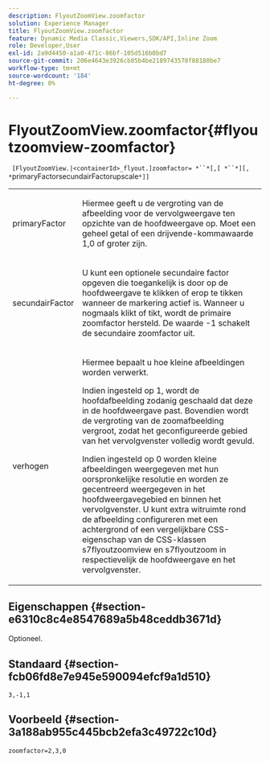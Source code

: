 ```yaml
---
description: FlyoutZoomView.zoomfactor
solution: Experience Manager
title: FlyoutZoomView.zoomfactor
feature: Dynamic Media Classic,Viewers,SDK/API,Inline Zoom
role: Developer,User
exl-id: 2a9d4450-a1a0-471c-86bf-105d516b0bd7
source-git-commit: 206e4643e3926cb85b4be2189743578f88180be7
workflow-type: tm+mt
source-wordcount: '184'
ht-degree: 0%

---
```


# FlyoutZoomView.zoomfactor{#flyoutzoomview-zoomfactor}

` [FlyoutZoomView.|<containerId>_flyout.]zoomfactor= *``*[,[ *``*][, *`primaryFactorsecundairFactorupscale`*]]`

<table id="table_9B98C97485DD4DEB8A6ECBCE8DF6B886"> 
 <tbody> 
  <tr> 
   <td colname="col1"> <p> <span class="codeph"> <span class="varname"> primaryFactor</span> </span> </p> </td> 
   <td colname="col2"> <p> Hiermee geeft u de vergroting van de afbeelding voor de vervolgweergave ten opzichte van de hoofdweergave op. Moet een geheel getal of een drijvende-kommawaarde <span class="codeph"> 1,0</span> of groter zijn. </p> </td> 
  </tr> 
  <tr> 
   <td colname="col1"> <p> <span class="codeph"> <span class="varname"> secundairFactor</span> </span> </p> </td> 
   <td colname="col2"> <p> U kunt een optionele secundaire factor opgeven die toegankelijk is door op de hoofdweergave te klikken of erop te tikken wanneer de markering actief is. Wanneer u nogmaals klikt of tikt, wordt de primaire zoomfactor hersteld. De waarde <span class="codeph"> -1</span> schakelt de secundaire zoomfactor uit. </p> </td> 
  </tr> 
  <tr> 
   <td colname="col1"> <p><span class="codeph"><span class="varname"> verhogen</span></span> </p> </td> 
   <td colname="col2"> <p>Hiermee bepaalt u hoe kleine afbeeldingen worden verwerkt. </p> <p>Indien ingesteld op <span class="codeph"> 1</span>, wordt de hoofdafbeelding zodanig geschaald dat deze in de hoofdweergave past. Bovendien wordt de vergroting van de zoomafbeelding vergroot, zodat het geconfigureerde gebied van het vervolgvenster volledig wordt gevuld. </p> <p>Indien ingesteld op <span class="codeph"> 0</span> worden kleine afbeeldingen weergegeven met hun oorspronkelijke resolutie en worden ze gecentreerd weergegeven in het hoofdweergavegebied en binnen het vervolgvenster. U kunt extra witruimte rond de afbeelding configureren met een achtergrond of een vergelijkbare CSS-eigenschap van de CSS-klassen <span class="codeph"> s7flyoutzoomview</span> en <span class="codeph"> s7flyoutzoom</span> in respectievelijk de hoofdweergave en het vervolgvenster. </p> </td> 
  </tr> 
 </tbody> 
</table>

## Eigenschappen {#section-e6310c8c4e8547689a5b48ceddb3671d}

Optioneel.

## Standaard {#section-fcb06fd8e7e945e590094efcf9a1d510}

`3,-1,1`

## Voorbeeld {#section-3a188ab955c445bcb2efa3c49722c10d}

`zoomfactor=2,3,0`
